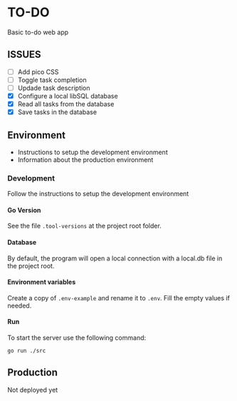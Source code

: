 # TO-DO
Basic to-do web app

## ISSUES

- [ ] Add pico CSS  
- [ ] Toggle task completion  
- [ ] Updade task description  
- [x] Configure a local libSQL database  
- [x] Read all tasks from the database  
- [x] Save tasks in the database  

## Environment

- Instructions to setup the development environment
- Information about the production environment

### Development

Follow the instructions to setup the development environment

#### Go Version

See the file `.tool-versions` at the project root folder.

#### Database

By default, the program will open a local connection with a local.db file in the project root.

#### Environment variables

Create a copy of `.env-example` and rename it to `.env`. Fill the empty values if needed.

#### Run

To start the server use the following command:

```
go run ./src
```

## Production

Not deployed yet
